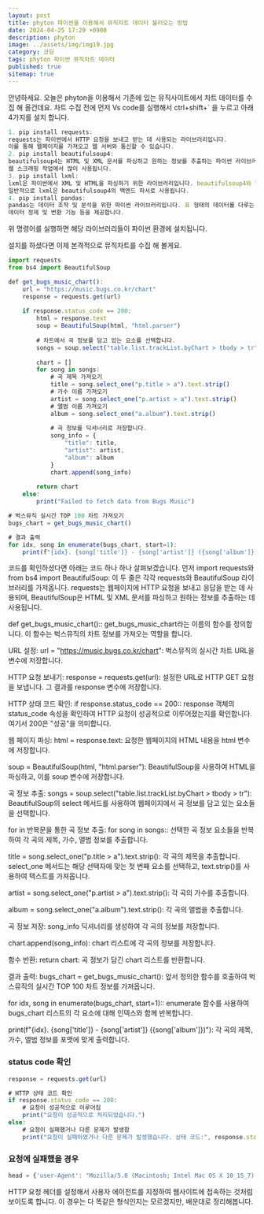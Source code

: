 ```yaml
---
layout: post
title: phyton 파이썬을 이용해서 뮤직차트 데이터 불러오는 방법
date: 2024-04-25 17:29 +0900
description: phyton
image: ../assets/img/img19.jpg
category: 코딩
tags: phyton 파이썬 뮤직차트 데이터
published: true
sitemap: true
---
```


안녕하세요.
오늘은 phyton을 이용해서 기존에 있는 뮤직사이트에서 차트 데이터를 수집 해 올건데요.
차트 수집 전에 먼저 Vs code를 실행해서
ctrl+shift+` 을 누르고 아래 4가지를 설치 합니다.

````javascript
1. pip install requests:
requests는 파이썬에서 HTTP 요청을 보내고 받는 데 사용되는 라이브러리입니다. 
이를 통해 웹페이지를 가져오고 웹 서버와 통신할 수 있습니다.
2. pip install beautifulsoup4:
beautifulsoup4는 HTML 및 XML 문서를 파싱하고 원하는 정보를 추출하는 파이썬 라이브러리입니다. 
웹 스크래핑 작업에서 많이 사용됩니다.
3. pip install lxml:
lxml은 파이썬에서 XML 및 HTML을 파싱하기 위한 라이브러리입니다. beautifulsoup4와 함께 사용되어 HTML 문서를 파싱하는 데 사용될 수 있습니다. 
일반적으로 lxml은 beautifulsoup4의 백엔드 파서로 사용됩니다.
4. pip install pandas:
pandas는 데이터 조작 및 분석을 위한 파이썬 라이브러리입니다. 표 형태의 데이터를 다루는 데 유용하며, 데이터를 읽고 쓰는 기능, 
데이터 정제 및 변환 기능 등을 제공합니다.
````

위 명령어를 실행하면 해당 라이브러리들이 파이썬 환경에 설치됩니다.

설치를 하셨다면 이제 본격적으로 뮤직차트를 수집 해 볼게요.

````javascript
import requests
from bs4 import BeautifulSoup

def get_bugs_music_chart():
    url = "https://music.bugs.co.kr/chart"
    response = requests.get(url)
    
    if response.status_code == 200:
        html = response.text
        soup = BeautifulSoup(html, "html.parser")
        
        # 차트에서 곡 정보를 담고 있는 요소를 선택합니다.
        songs = soup.select("table.list.trackList.byChart > tbody > tr")
        
        chart = []
        for song in songs:
            # 곡 제목 가져오기
            title = song.select_one("p.title > a").text.strip()
            # 가수 이름 가져오기
            artist = song.select_one("p.artist > a").text.strip()
            # 앨범 이름 가져오기
            album = song.select_one("a.album").text.strip()
            
            # 곡 정보를 딕셔너리로 저장합니다.
            song_info = {
                "title": title,
                "artist": artist,
                "album": album
            }
            chart.append(song_info)
        
        return chart
    else:
        print("Failed to fetch data from Bugs Music")

# 벅스뮤직 실시간 TOP 100 차트 가져오기
bugs_chart = get_bugs_music_chart()

# 결과 출력
for idx, song in enumerate(bugs_chart, start=1):
    print(f"{idx}. {song['title']} - {song['artist']} ({song['album']})")
````

코드를 확인하셨다면 아래는 코드 하나 하나 살펴보겠습니다.
먼저 import requests와 from bs4 import BeautifulSoup:
이 두 줄은 각각 requests와 BeautifulSoup 라이브러리를 가져옵니다. 
requests는 웹페이지에 HTTP 요청을 보내고 응답을 받는 데 사용되며, BeautifulSoup은 HTML 및 XML 문서를 파싱하고 원하는 정보를 추출하는 데 사용됩니다.

def get_bugs_music_chart()::
get_bugs_music_chart라는 이름의 함수를 정의합니다. 
이 함수는 벅스뮤직의 차트 정보를 가져오는 역할을 합니다.

URL 설정:
url = "https://music.bugs.co.kr/chart": 벅스뮤직의 실시간 차트 URL을 변수에 저장합니다.

HTTP 요청 보내기:
response = requests.get(url): 설정한 URL로 HTTP GET 요청을 보냅니다. 
그 결과를 response 변수에 저장합니다.

HTTP 상태 코드 확인:
if response.status_code == 200:: 
response 객체의 status_code 속성을 확인하여 HTTP 요청이 성공적으로 이루어졌는지를 확인합니다. 여기서 200은 "성공"을 의미합니다.

웹 페이지 파싱:
html = response.text: 
요청한 웹페이지의 HTML 내용을 html 변수에 저장합니다.

soup = BeautifulSoup(html, "html.parser"): 
BeautifulSoup을 사용하여 HTML을 파싱하고, 이를 soup 변수에 저장합니다.

곡 정보 추출:
songs = soup.select("table.list.trackList.byChart > tbody > tr"): 
BeautifulSoup의 select 메서드를 사용하여 웹페이지에서 곡 정보를 담고 있는 요소들을 선택합니다.

for in 반복문을 통한 곡 정보 추출:
for song in songs:: 
선택한 곡 정보 요소들을 반복하여 각 곡의 제목, 가수, 앨범 정보를 추출합니다.

title = song.select_one("p.title > a").text.strip(): 
각 곡의 제목을 추출합니다. select_one 메서드는 해당 선택자에 맞는 첫 번째 요소를 선택하고, text.strip()를 사용하여 텍스트를 가져옵니다.

artist = song.select_one("p.artist > a").text.strip(): 
각 곡의 가수를 추출합니다.

album = song.select_one("a.album").text.strip(): 
각 곡의 앨범을 추출합니다.

곡 정보 저장:
song_info 딕셔너리를 생성하여 각 곡의 정보를 저장합니다.

chart.append(song_info): 
chart 리스트에 각 곡의 정보를 저장합니다.

함수 반환:
return chart: 
곡 정보가 담긴 chart 리스트를 반환합니다.

결과 출력:
bugs_chart = get_bugs_music_chart(): 
앞서 정의한 함수를 호출하여 벅스뮤직의 실시간 TOP 100 차트 정보를 가져옵니다.

for idx, song in enumerate(bugs_chart, start=1):: 
enumerate 함수를 사용하여 bugs_chart 리스트의 각 요소에 대해 인덱스와 함께 반복합니다.

print(f"{idx}. {song['title']} - {song['artist']} ({song['album']})"): 
각 곡의 제목, 가수, 앨범 정보를 포맷에 맞게 출력합니다.


### status code 확인

````javascript
response = requests.get(url)

# HTTP 상태 코드 확인
if response.status_code == 200:
    # 요청이 성공적으로 이루어짐
    print("요청이 성공적으로 처리되었습니다.")
else:
    # 요청이 실패했거나 다른 문제가 발생함
    print("요청이 실패하였거나 다른 문제가 발생했습니다. 상태 코드:", response.status_code)
````

### 요청에 실패했을 경우

````javascript
head = {'user-Agent': "Mozilla/5.0 (Macintosh; Intel Mac OS X 10_15_7) AppleWebKit/605.1.15 (KHTML, like Gecko) Version/14.1.1 Safari/605.1.15"}
````

HTTP 요청 헤더를 설정해서 사용자 에이전트를 지정하여 웹사이트에 접속하는 것처럼 보이도록 합니다.
이 경우는 다 똑같은 형식인지는 모르겠지만, 배운대로 정리해봅니다.
